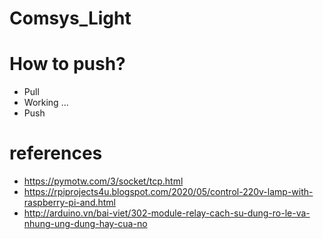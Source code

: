 # Comsys_Light

# How to push?
- Pull
- Working ...
- Push

# references
- https://pymotw.com/3/socket/tcp.html
- https://rpiprojects4u.blogspot.com/2020/05/control-220v-lamp-with-raspberry-pi-and.html
- http://arduino.vn/bai-viet/302-module-relay-cach-su-dung-ro-le-va-nhung-ung-dung-hay-cua-no